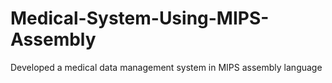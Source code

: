 # Medical-System-Using-MIPS-Assembly
Developed a medical data management system in MIPS assembly language
